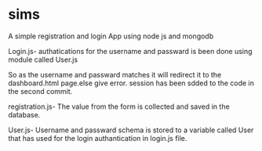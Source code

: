 # sims
A simple registration and login App using node js and mongodb

Login.js-
authatications for the username and passward is been done using module called User.js

So as the  username and passward matches it will redirect it to the dashboard.html page.else give error.
session has been sdded to the code in the second commit.


registration.js-
The value from the form is collected and saved in the database.


User.js-
Username and passward schema is stored to a variable called User that has used for the login authantication in login.js file.

